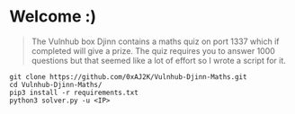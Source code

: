 # Welcome :)

> The Vulnhub box Djinn contains a maths quiz on port 1337 which if completed will give a prize. The quiz requires you to answer 1000 questions but that seemed like a lot of effort so I wrote a script for it.

```
git clone https://github.com/0xAJ2K/Vulnhub-Djinn-Maths.git
cd Vulnhub-Djinn-Maths/
pip3 install -r requirements.txt
python3 solver.py -u <IP>
```